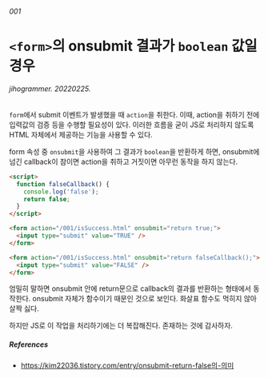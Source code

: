###### 001

# `<form>`의 onsubmit 결과가 `boolean` 값일 경우

###### jihogrammer. 20220225.

`form`에서 submit 이벤트가 발생했을 때 `action`을 취한다.
이때, action을 취하기 전에 입력값의 검증 등을 수행할 필요성이 있다.
이러한 흐름을 굳이 JS로 처리하지 않도록 HTML 자체에서 제공하는 기능을 사용할 수 있다.

form 속성 중 `onsubmit`을 사용하여 그 결과가 `boolean`을 반환하게 하면,
onsubmit에 넘긴 callback이 참이면 action을 취하고 거짓이면 아무런 동작을 하지 않는다.

```html
<script>
  function falseCallback() {
    console.log('false');
    return false;
  }
</script>

<form action="/001/isSuccess.html" onsubmit="return true;">
  <input type="submit" value="TRUE" />
</form>

<form action="/001/isSuccess.html" onsubmit="return falseCallback();">
  <input type="submit" value="FALSE" />
</form>
```

엄밀히 말하면 onsubmit 안에 return문으로 callback의 결과를 반환하는 형태에서 동작한다.
onsubmit 자체가 함수이기 때문인 것으로 보인다.
화살표 함수도 먹히지 않아 살짝 싫다.

하지만 JS로 이 작업을 처리하기에는 더 복잡해진다. 존재하는 것에 감사하자.

##### References

- https://kim22036.tistory.com/entry/onsubmit-return-false의-의미
